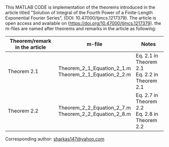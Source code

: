 This MATLAB CODE is implementation of the theorems introduced in the article titled "Solution of Integral of the Fourth Power of a Finite-Length Exponential
Fourier Series", (DOI: 10.47000/tjmcs.1217379).
The article is open access and available on (https://doi.org/10.47000/tjmcs.1217379).
the m-files are named after theorems and remarks in the article as following:

| Theorem/remark in the article |      m-file		        |	    Notes               |
------------------|-----------------------|-------------------------|
| Theorem 2.1	    | Theorem_2_1_Equation_2_1.m<br>Theorem_2_1_Equation_2_2.m | Eq. 2.1 in Theorem 2.1<br>Eq. 2.2 in Theorem 2.1|
| Theorem 2.2	    | Theorem_2_2_Equation_2_7.m<br>Theorem_2_2_Equation_2_8.m | Eq. 2.7 in Theorem 2.2<br>Eq. 2.8 in Theorem 2.2|

Corresponding author: sharkas147@yahoo.com
